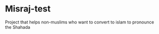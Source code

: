 # Misraj-test
Project that helps non-muslims  who want to convert to islam to pronounce the Shahada
